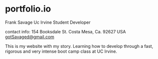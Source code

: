 # portfolio.io


Frank Savage
Uc Irvine Student Developer

contact info:
154 Booksdale St. 
Costa Mesa, Ca.
92627 USA
gotSavaged@gmail.com

This is my website with my story. Learning how to develop through a fast, rigorous and very intense boot camp class at UC Irvine. 

